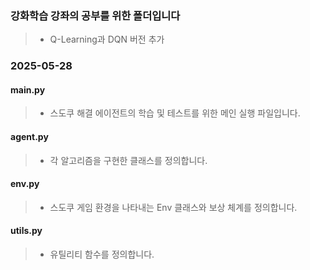 
### 강화학습 강좌의 공부를 위한 폴더입니다 
>- Q-Learning과 DQN 버전 추가
### 2025-05-28
#### main.py
>- 스도쿠 해결 에이전트의 학습 및 테스트를 위한 메인 실행 파일입니다.
#### agent.py
>- 각 알고리즘을 구현한 클래스를 정의합니다.
#### env.py
>- 스도쿠 게임 환경을 나타내는 Env 클래스와 보상 체계를 정의합니다.
#### utils.py
>- 유틸리티 함수를 정의합니다.
